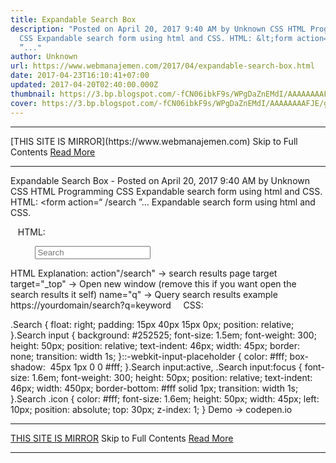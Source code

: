 ```yaml
---
title: Expandable Search Box
description: "Posted on April 20, 2017 9:40 AM by Unknown CSS HTML Programming
  CSS Expandable search form using html and CSS. HTML: &lt;form action=“ /search
  ”..."
author: Unknown
url: https://www.webmanajemen.com/2017/04/expandable-search-box.html
date: 2017-04-23T16:10:41+07:00
updated: 2017-04-20T02:40:00.000Z
thumbnail: https://3.bp.blogspot.com/-fCN06ibkF9s/WPgDaZnEMdI/AAAAAAAAFJE/gFcoSLZVZeQ2rpoUkl-KFH5E9004wBHmgCLcB/s320/Screenshot_2017-04-20-07-39-35.jpg
cover: https://3.bp.blogspot.com/-fCN06ibkF9s/WPgDaZnEMdI/AAAAAAAAFJE/gFcoSLZVZeQ2rpoUkl-KFH5E9004wBHmgCLcB/s320/Screenshot_2017-04-20-07-39-35.jpg
---
```


<hr/> [THIS SITE IS MIRROR](https://www.webmanajemen.com) Skip to Full Contents <a href="https://www.webmanajemen.com/2017/04/expandable-search-box.html" rel="follow" class="button" id="read-more">Read More</a> <hr/> Expandable Search Box - Posted on April 20, 2017 9:40 AM by Unknown CSS HTML Programming CSS Expandable search form using html and CSS. HTML: &lt;form action=“ /search ”... Expandable search form using html and CSS.



   HTML:

<form action="/search" method="GET" target="_top" class="Search">
  
    <label class="icon fa fa-search" for="search"></label>
    <input type="text" placeholder="Search" class="underline" name="q" id="search">
</form>
HTML Explanation:
action"/search" -> search results page target
target="_top" -> Open new window (remove this if you want open the search results it self)
name="q" -> Query search results example https://yourdomain/search?q=keyword
    CSS:

.Search {
 float: right;
 padding: 15px 40px 15px 0px;
 position: relative;
}.Search input {
 background: #252525;
 font-size: 1.5em;
 font-weight: 300;
 height: 50px;
 position: relative;
 text-indent: 46px;
 width: 45px;
 border: none;
 transition: width 1s;
}::-webkit-input-placeholder {
 color: #fff;
 box-shadow:  45px 1px 0 0 #fff;
}.Search input:active,
.Search input:focus {
 font-size: 1.6em;
 font-weight: 300;
 height: 50px;
 position: relative;
 text-indent: 46px;
 width: 450px;
 border-bottom: #fff solid 1px;
 transition: width 1s;
}.Search .icon {
 color: #fff;
 font-size: 1.6em;
 height: 50px;
 width: 45px;
 left: 10px;
 position: absolute;
 top: 30px;
 z-index: 1;
}
Demo -> codepen.io <hr/> [THIS SITE IS MIRROR](https://www.webmanajemen.com) Skip to Full Contents <a href="https://www.webmanajemen.com/2017/04/expandable-search-box.html" rel="follow" class="button" id="read-more">Read More</a> <hr/>